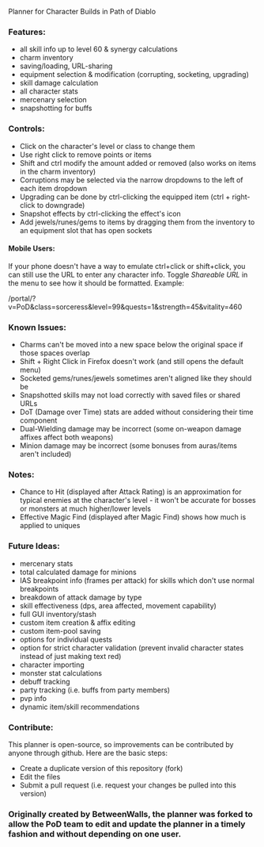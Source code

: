 Planner for Character Builds in Path of Diablo

### Features:
* all skill info up to level 60 & synergy calculations
* charm inventory
* saving/loading, URL-sharing
* equipment selection & modification (corrupting, socketing, upgrading)
* skill damage calculation
* all character stats
* mercenary selection
* snapshotting for buffs

### Controls:
* Click on the character's level or class to change them
* Use right click to remove points or items
* Shift and ctrl modify the amount added or removed (also works on items in the charm inventory)
* Corruptions may be selected via the narrow dropdowns to the left of each item dropdown
* Upgrading can be done by ctrl-clicking the equipped item (ctrl + right-click to downgrade)
* Snapshot effects by ctrl-clicking the effect's icon
* Add jewels/runes/gems to items by dragging them from the inventory to an equipment slot that has open sockets

#### Mobile Users:
If your phone doesn't have a way to emulate ctrl+click or shift+click, you can still use the URL to enter any character info. Toggle *Shareable URL* in the menu to see how it should be formatted. Example:

/portal/?v=PoD&class=sorceress&level=99&quests=1&strength=45&vitality=460

### Known Issues:
* Charms can't be moved into a new space below the original space if those spaces overlap
* Shift + Right Click in Firefox doesn't work (and still opens the default menu)
* Socketed gems/runes/jewels sometimes aren't aligned like they should be
* Snapshotted skills may not load correctly with saved files or shared URLs
* DoT (Damage over Time) stats are added without considering their time component
* Dual-Wielding damage may be incorrect (some on-weapon damage affixes affect both weapons)
* Minion damage may be incorrect (some bonuses from auras/items aren't included)

### Notes:
* Chance to Hit (displayed after Attack Rating) is an approximation for typical enemies at the character's level - it won't be accurate for bosses or monsters at much higher/lower levels
* Effective Magic Find (displayed after Magic Find) shows how much is applied to uniques

### Future Ideas:
* mercenary stats
* total calculated damage for minions
* IAS breakpoint info (frames per attack) for skills which don't use normal breakpoints
* breakdown of attack damage by type
* skill effectiveness (dps, area affected, movement capability)
* full GUI inventory/stash
* custom item creation & affix editing
* custom item-pool saving
* options for individual quests
* option for strict character validation (prevent invalid character states instead of just making text red)
* character importing
* monster stat calculations
* debuff tracking
* party tracking (i.e. buffs from party members)
* pvp info
* dynamic item/skill recommendations

### Contribute:

This planner is open-source, so improvements can be contributed by anyone through github. Here are the basic steps:
* Create a duplicate version of this repository (fork)
* Edit the files
* Submit a pull request (i.e. request your changes be pulled into this version)

### Originally created by BetweenWalls, the planner was forked to allow the PoD team to edit and update the planner in a timely fashion and without depending on one user.
